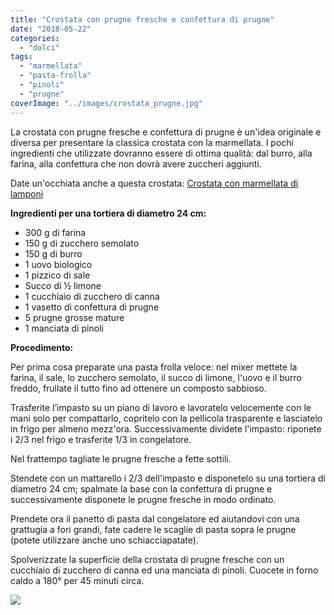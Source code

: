 ```yaml
---
title: "Crostata con prugne fresche e confettura di prugne"
date: "2018-05-22"
categories: 
  - "dolci"
tags: 
  - "marmellata"
  - "pasta-frolla"
  - "pinoli"
  - "prugne"
coverImage: "../images/crostata_prugne.jpg"
---
```


La crostata con prugne fresche e confettura di prugne è un'idea originale e diversa per presentare la classica crostata con la marmellata. I pochi ingredienti che utilizzate dovranno essere di ottima qualità: dal burro, alla farina, alla confettura che non dovrà avere zuccheri aggiunti.

Date un'occhiata anche a questa crostata: [Crostata con marmellata di lamponi](https://cucinadalnord.it/crostata-marmellata-lamponi/)

**Ingredienti per una tortiera di diametro 24 cm:**

- 300 g di farina
- 150 g di zucchero semolato
- 150 g di burro
- 1 uovo biologico
- 1 pizzico di sale
- Succo di ½ limone
- 1 cucchiaio di zucchero di canna
- 1 vasetto di confettura di prugne
- 5 prugne grosse mature
- 1 manciata di pinoli

**Procedimento:**

Per prima cosa preparate una pasta frolla veloce: nel mixer mettete la farina, il sale, lo zucchero semolato, il succo di limone, l'uovo e il burro freddo, frullate il tutto fino ad ottenere un composto sabbioso.

Trasferite l’impasto su un piano di lavoro e lavoratelo velocemente con le mani solo per compattarlo, copritelo con la pellicola trasparente e lasciatelo in frigo per almeno mezz'ora. Successivamente dividete l'impasto: riponete i 2/3 nel frigo e trasferite 1/3 in congelatore.

Nel frattempo tagliate le prugne fresche a fette sottili.

Stendete con un mattarello i 2/3 dell'impasto e disponetelo su una tortiera di diametro 24 cm; spalmate la base con la confettura di prugne e successivamente disponete le prugne fresche in modo ordinato.

Prendete ora il panetto di pasta dal congelatore ed aiutandovi con una grattugia a fori grandi, fate cadere le scaglie di pasta sopra le prugne (potete utilizzare anche uno schiacciapatate).

Spolverizzate la superficie della crostata di prugne fresche con un cucchiaio di zucchero di canna ed una manciata di pinoli. Cuocete in forno caldo a 180° per 45 minuti circa.

![](https://cucinadalnord.it/wp-content/uploads/2018/05/crostata_prugne1.jpg)
